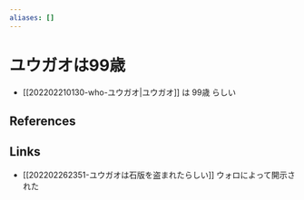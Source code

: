 ```yaml
---
aliases: []
---
```

# ユウガオは99歳

- [[202202210130-who-ユウガオ|ユウガオ]] は 99歳 らしい

## References



## Links

- [[202202262351-ユウガオは石版を盗まれたらしい]] ウォロによって開示された
